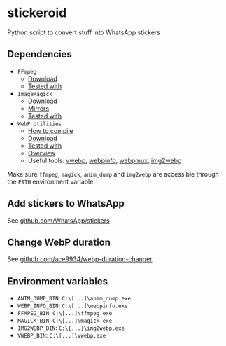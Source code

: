 # stickeroid

Python script to convert stuff into WhatsApp stickers

## Dependencies

- `FFmpeg`
  - [Download](https://ffmpeg.org/download.html)
  - [Tested with](https://www.gyan.dev/ffmpeg/builds/ffmpeg-git-full.7z)
- `ImageMagick`
  - [Download](https://imagemagick.org/script/download.php)
  - [Mirrors](https://imagemagick.org/script/mirror.php)
  - [Tested with](https://mirror.dogado.de/imagemagick/binaries/ImageMagick-7.1.0-61-portable-Q8-x64.zip)
- `WebP Utilities`
  - [How to compile](https://developers.google.com/speed/webp/docs/compiling)
  - [Download](https://developers.google.com/speed/webp/download)
  - [Tested with](https://storage.googleapis.com/downloads.webmproject.org/releases/webp/libwebp-1.3.0-windows-x64.zip)
  - [Overview](https://developers.google.com/speed/webp/docs/using)
  - Useful tools: [vwebp](https://developers.google.com/speed/webp/docs/vwebp), [webpinfo](https://developers.google.com/speed/webp/docs/webpinfo), [webpmux](https://developers.google.com/speed/webp/docs/webpmux), [img2webp](https://developers.google.com/speed/webp/docs/img2webp)

Make sure `ffmpeg`, `magick`, `anim_dump` and `img2webp` are accessible through
the `PATH` environment variable.

## Add stickers to WhatsApp

See [github.com/WhatsApp/stickers](https://github.com/WhatsApp/stickers)

## Change WebP duration

See [github.com/ace9934/webp-duration-changer](https://ace9934.github.io/webp-duration-changer/)

## Environment variables

- `ANIM_DUMP_BIN`: `C:\[...]\anim_dump.exe`
- `WEBP_INFO_BIN`: `C:\[...]\webpinfo.exe`
- `FFMPEG_BIN`: `C:\[...]\ffmpeg.exe`
- `MAGICK_BIN`: `C:\[...]\magick.exe`
- `IMG2WEBP_BIN`: `C:\[...]\img2webp.exe`
- `VWEBP_BIN`: `C:\[...]\vwebp.exe`
